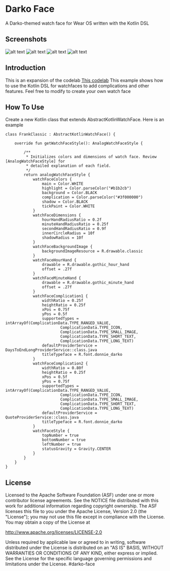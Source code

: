 Darko Face
============
A Darko-themed watch face for Wear OS written with the Kotlin DSL

Screenshots
------------
![alt text](https://lh3.googleusercontent.com/loRFVTJ-FSgz5pPW8_RYhRnygJMqiYhwGPDxzogfXjqkCNz2G-MJJXWQcTz72ntALiJ0=w1920-h969-rw)
![alt text](https://lh3.googleusercontent.com/r0GGZDG2TtLl6dn8RLqVgU0gDtsq1bCTUPgx3cns4IQ61Ws4M8Tmg92p95GuXX8Qag=w1920-h969-rw)
![alt text](https://lh3.googleusercontent.com/Sm181grPxvXju1W-q1E-jSINfEjKI8SGN5nsnAlHr2XGSBxvUcMSznriJQuc_RJX_9Tf=w1920-h969-rw)
![alt text](https://lh3.googleusercontent.com/Nv2y9SrvGsJT5YEI1gInHn2FDNZY463QCYH7X9CSkoZ_m9307oYh04fz8jCpctoI7Q=w1920-h969-rw)

Introduction
------------
This is an expansion of the codelab [This codelab](http://github.com/googlesamples/watchface-kotlin) 
This example shows how to use the Kotlin DSL for watchfaces to add complications and other features. Feel free to modify to create your own watch face


How To Use
------------
Create a new Kotlin class that extends AbstractKotlinWatchFace. Here is an example
```
class FrankClassic : AbstractKotlinWatchFace() {

    override fun getWatchFaceStyle(): AnalogWatchFaceStyle {

        /**
         * Initializes colors and dimensions of watch face. Review [AnalogWatchFaceStyle] for
         * detailed explanation of each field.
         */
        return analogWatchFaceStyle {
            watchFaceColors {
                main = Color.WHITE
                highlight = Color.parseColor("#b1b2cb")
                background = Color.BLACK
                complication = Color.parseColor("#3f000000")
                shadow = Color.BLACK
                tickPaint = Color.WHITE
            }
            watchFaceDimensions {
                hourHandRadiusRatio = 0.2f
                minuteHandRadiusRatio = 0.25f
                secondHandRadiusRatio = 0.9f
                innerCircleRadius = 10f
                shadowRadius = 10f
            }
            watchFaceBackgroundImage {
                backgroundImageResource = R.drawable.classic
            }
            watchFaceHourHand {
                drawable = R.drawable.gothic_hour_hand
                offset = .27f
            }
            watchFaceMinuteHand {
                drawable = R.drawable.gothic_minute_hand
                offset = .27f
            }
            watchFaceComplication1 {
                widthRatio = 0.25f
                heightRatio = 0.25f
                xPos = 0.75f
                yPos = 0.5f
                supportedTypes = intArrayOf(ComplicationData.TYPE_RANGED_VALUE,
                        ComplicationData.TYPE_ICON,
                        ComplicationData.TYPE_SMALL_IMAGE,
                        ComplicationData.TYPE_SHORT_TEXT,
                        ComplicationData.TYPE_LONG_TEXT)
                defaultProviderService = DaysToEndLongProviderService::class.java
                titleTypeface = R.font.donnie_darko
            }
            watchFaceComplication2 {
                widthRatio = 0.80f
                heightRatio = 0.25f
                xPos = 0.5f
                yPos = 0.75f
                supportedTypes = intArrayOf(ComplicationData.TYPE_RANGED_VALUE,
                        ComplicationData.TYPE_ICON,
                        ComplicationData.TYPE_SMALL_IMAGE,
                        ComplicationData.TYPE_SHORT_TEXT,
                        ComplicationData.TYPE_LONG_TEXT)
                defaultProviderService = QuoteProviderService::class.java
                titleTypeface = R.font.donnie_darko
            }
            watchFaceStyle {
                topNumber = true
                bottomNumber = true
                leftNumber = true
                statusGravity = Gravity.CENTER
            }
        }
    }
}
```

License
-------

Licensed to the Apache Software Foundation (ASF) under one or more contributor
license agreements.  See the NOTICE file distributed with this work for
additional information regarding copyright ownership.  The ASF licenses this
file to you under the Apache License, Version 2.0 (the "License"); you may not
use this file except in compliance with the License.  You may obtain a copy of
the License at

  http://www.apache.org/licenses/LICENSE-2.0

Unless required by applicable law or agreed to in writing, software
distributed under the License is distributed on an "AS IS" BASIS, WITHOUT
WARRANTIES OR CONDITIONS OF ANY KIND, either express or implied.  See the
License for the specific language governing permissions and limitations under
the License.
#darko-face
